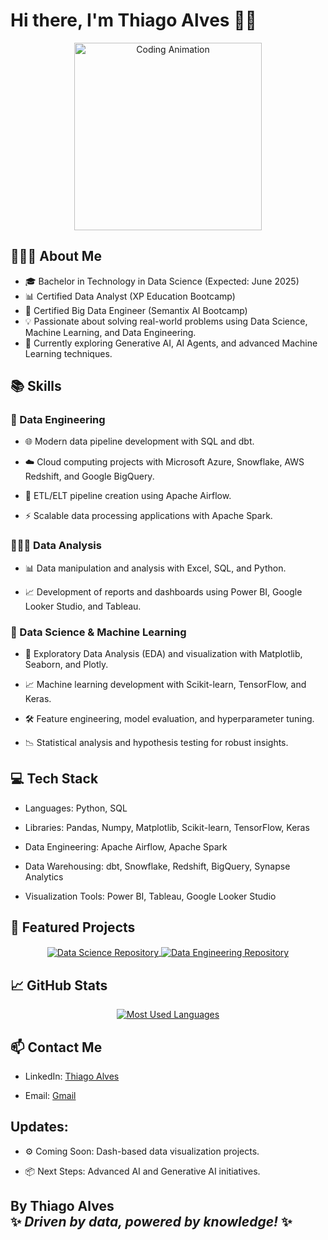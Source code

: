# Hi there, I'm Thiago Alves 👋🏻

<div align="center"> <img src="https://raw.githubusercontent.com/abhisheknaiidu/abhisheknaiidu/master/code.gif" alt="Coding Animation" width="300px"/> </div>

## 👨🏻‍💻 About Me

- 🎓 Bachelor in Technology in Data Science (Expected: June 2025)
- 📊 Certified Data Analyst (XP Education Bootcamp)
- 🔗 Certified Big Data Engineer (Semantix AI Bootcamp)
- 💡 Passionate about solving real-world problems using Data Science, Machine Learning, and Data Engineering.
- 🚀 Currently exploring Generative AI, AI Agents, and advanced Machine Learning techniques.

## 📚 Skills

### 🧱 Data Engineering

- 🌐 Modern data pipeline development with SQL and dbt.

- ☁️ Cloud computing projects with Microsoft Azure, Snowflake, AWS Redshift, and Google BigQuery.

- 🔄 ETL/ELT pipeline creation using Apache Airflow.

- ⚡ Scalable data processing applications with Apache Spark.

### 🕵🏻‍♂️ Data Analysis

- 📊 Data manipulation and analysis with Excel, SQL, and Python.

- 📈 Development of reports and dashboards using Power BI, Google Looker Studio, and Tableau.

### 🤖 Data Science & Machine Learning

- 🧪 Exploratory Data Analysis (EDA) and visualization with Matplotlib, Seaborn, and Plotly.

- 📈 Machine learning development with Scikit-learn, TensorFlow, and Keras.

- 🛠 Feature engineering, model evaluation, and hyperparameter tuning.

- 📉 Statistical analysis and hypothesis testing for robust insights.

## 💻 Tech Stack

- Languages: Python, SQL

- Libraries: Pandas, Numpy, Matplotlib, Scikit-learn, TensorFlow, Keras

- Data Engineering: Apache Airflow, Apache Spark

- Data Warehousing: dbt, Snowflake, Redshift, BigQuery, Synapse Analytics

- Visualization Tools: Power BI, Tableau, Google Looker Studio


## 🚀 Featured Projects

<div align="center"> 
  
  <a href="https://github.com/tmabgdata/Data-Science"> 
    <img align="center" src="https://github-readme-stats.vercel.app/api/pin/?username=tmabgdata&repo=Data-Science&show_icons=true&theme=shades-of-purple" alt="Data Science Repository"/> </a>
  <a href="https://github.com/tmabgdata/Data-Engineering"> 
    <img align="center" src="https://github-readme-stats.vercel.app/api/pin/?username=tmabgdata&repo=Data-Engineering&show_icons=true&theme=shades-of-purple" alt="Data Engineering Repository"/> </a> 
     
</div>


## 📈 GitHub Stats

<p align="center"> <a href="https://github.com/tmabgdata/github-readme-stats"> <img src="https://github-readme-stats.vercel.app/api/top-langs/?username=tmabgdata&layout=compact&theme=shades-of-purple" alt="Most Used Languages"/> </a> </p>

## 📫 Contact Me

- LinkedIn: [Thiago Alves](https://www.linkedin.com/in/thiago-bigdata/)

- Email: [Gmail](mailto:tma.bigdata@gmail.com)

## Updates:

- ⚙️ Coming Soon: Dash-based data visualization projects.

- 📦 Next Steps: Advanced AI and Generative AI initiatives.

## By **Thiago Alves** <br> ✨ *Driven by data, powered by knowledge!* ✨

